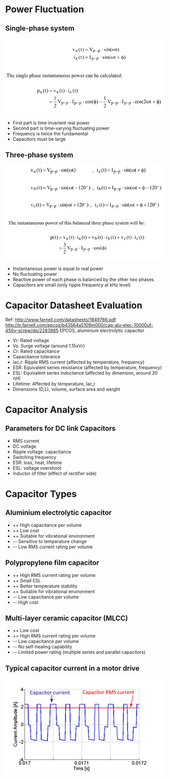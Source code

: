 # Power Fluctuation
## Single-phase system
![](./images/dclink/Singlephase.png)
* First part is time invarient real power
* Second part is time-varying fluctuating power
* Frequency is twice the fundamental
* Capacitors must be large

## Three-phase system
![](./images/dclink/Threephase.png)
* Instantaneous power is equal to real power
* No fluctuating power
* Reactive power of each phase is balanced by the other two phases
* Capacitors are small (only ripple frequency at kHz level)

# Capacitor Datasheet Evaluation
Ref: http://www.farnell.com/datasheets/1849766.pdf
http://tr.farnell.com/epcos/b43564a5109m000/cap-alu-elec-10000uf-450v-screw/dp/2283985
EPCOS, aluminium electrolytic capacitor
* Vr: Rated voltage
* Vs: Surge voltage (around 1.15xVr)
* Cr: Rated capacitance
* Capacitance tolerance
* Iac,r: Ripple RMS current (affected by temperature, frequency)
* ESR: Equivalent series resistance (affected by temperature, frequency)
* ESL: Equivalent series inductance (affected by dimension, around 20 nH)
* Lifetime: Affected by temperature, Iac,r
* Dimensions (D,L), volume, surface area and weight

# Capacitor Analysis
## Parameters for DC link Capacitors
* RMS current
* DC voltage
* Ripple voltage: capacitance
* Switching frequency
* ESR: loss, heat, lifetime
* ESL: voltage overshoot
* Inductor of filter (effect of rectifier side)

# Capacitor Types
## Aluminium electrolytic capacitor
* ++ High capacitance per volume
* ++ Low cost
* ++ Suitable for vibrational environment
* -- Sensitive to temperature change
* -- Low RMS current rating per volume
## Polypropylene film capacitor
* ++ High RMS current rating per volume
* ++ Small ESL
* ++ Better temperature stability
* ++ Suitable for vibrational environment
* -- Low capacitance per volume
* -- High cost
## Multi-layer ceramic capacitor (MLCC)
* ++ Low cost
* ++ High RMS current rating per volume
* -- Low capacitance per volume
* -- No self-healing capability
* -- Limited power rating (multiple series and parallel capacitors)

## Typical capacitor current in a motor drive
![](./images/dclink/typical.png)
